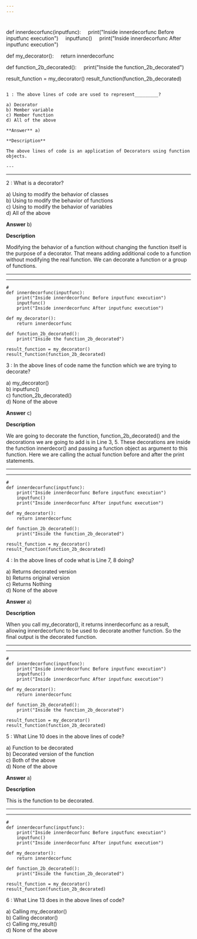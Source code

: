 ```yaml
---
---


```
#
def innerdecorfunc(inputfunc):
    print("Inside innerdecorfunc Before inputfunc execution")
    inputfunc()
    print("Inside innerdecorfunc After inputfunc execution")

def my_decorator():
    return innerdecorfunc

def function_2b_decorated():
    print("Inside the function_2b_decorated")

result_function = my_decorator()
result_function(function_2b_decorated)
```

1 : The above lines of code are used to represent_________?  

a) Decorator  
b) Member variable  
c) Member function  
d) All of the above  

**Answer** a) 

**Description**  

The above lines of code is an application of Decorators using function objects.   

---
```

---


2 : What is a decorator?  

a) Using to modify the behavior of classes   
b) Using to modify the behavior of functions   
c) Using to modify the behavior of variables  
d) All of the above  

**Answer** b) 

**Description**

Modifying the behavior of a function without changing the function itself is the purpose of a decorator. That means adding additional code to a function without modifying the real function. We can decorate a function or a group of functions.  

---
---


```
#
def innerdecorfunc(inputfunc):
    print("Inside innerdecorfunc Before inputfunc execution")
    inputfunc()
    print("Inside innerdecorfunc After inputfunc execution")

def my_decorator():
    return innerdecorfunc

def function_2b_decorated():
    print("Inside the function_2b_decorated")

result_function = my_decorator()
result_function(function_2b_decorated)
```

3 : In the above lines of code name the function which we are trying to decorate?  

a) my_decorator()   
b) inputfunc()   
c) function_2b_decorated()   
d) None of the above  

**Answer** c) 

**Description**

We are going to decorate the function, function_2b_decorated() and the decorations we are going to add is in Line 3, 5. These decorations are inside the function innerdecor() and passing a function object as argument to this function. Here we are calling the actual function before and after the print statements.  

---
---


```
#
def innerdecorfunc(inputfunc):
    print("Inside innerdecorfunc Before inputfunc execution")
    inputfunc()
    print("Inside innerdecorfunc After inputfunc execution")

def my_decorator():
    return innerdecorfunc

def function_2b_decorated():
    print("Inside the function_2b_decorated")

result_function = my_decorator()
result_function(function_2b_decorated)
```

4 : In the above lines of code what is Line 7, 8 doing?  

a) Returns decorated version  
b) Returns original version   
c) Returns Nothing   
d) None of the above  

**Answer** a) 

**Description**

When you call my_decorator(), it returns innerdecorfunc as a result, allowing innerdecorfunc to be used to decorate another function. So the final output is the decorated function.   

---
---


```
#
def innerdecorfunc(inputfunc):
    print("Inside innerdecorfunc Before inputfunc execution")
    inputfunc()
    print("Inside innerdecorfunc After inputfunc execution")

def my_decorator():
    return innerdecorfunc

def function_2b_decorated():
    print("Inside the function_2b_decorated")

result_function = my_decorator()
result_function(function_2b_decorated)
```

5 : What Line 10 does in the above lines of code?  

a) Function to be decorated   
b) Decorated version of the function  
c) Both of the above  
d) None of the above  

**Answer** a) 

**Description**

This is the function to be decorated.   

---
---


```
#
def innerdecorfunc(inputfunc):
    print("Inside innerdecorfunc Before inputfunc execution")
    inputfunc()
    print("Inside innerdecorfunc After inputfunc execution")

def my_decorator():
    return innerdecorfunc

def function_2b_decorated():
    print("Inside the function_2b_decorated")

result_function = my_decorator()
result_function(function_2b_decorated)
```

6 : What Line 13 does in the above lines of code?  

a) Calling my_decorator()   
b) Calling decorator()   
c) Calling my_result()  
d) None of the above
